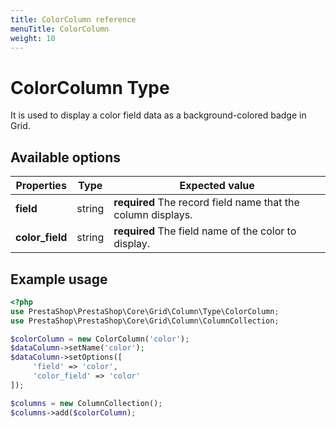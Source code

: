 ```yaml
---
title: ColorColumn reference
menuTitle: ColorColumn
weight: 10
---
```


# ColorColumn Type

It is used to display a color field data as a background-colored badge in Grid.

## Available options 

| Properties | Type   | Expected value                                               |
| ---------- | ------ | ------------------------------------------------------------ |
| **field**  | string | **required** The record field name that the column displays. |
| **color_field**  | string | **required** The field name of the color to display. |

## Example usage

```php
<?php
use PrestaShop\PrestaShop\Core\Grid\Column\Type\ColorColumn;
use PrestaShop\PrestaShop\Core\Grid\Column\ColumnCollection;

$colorColumn = new ColorColumn('color');
$dataColumn->setName('color');
$dataColumn->setOptions([
     'field' => 'color',
     'color_field' => 'color'
]);

$columns = new ColumnCollection();
$columns->add($colorColumn);
```
